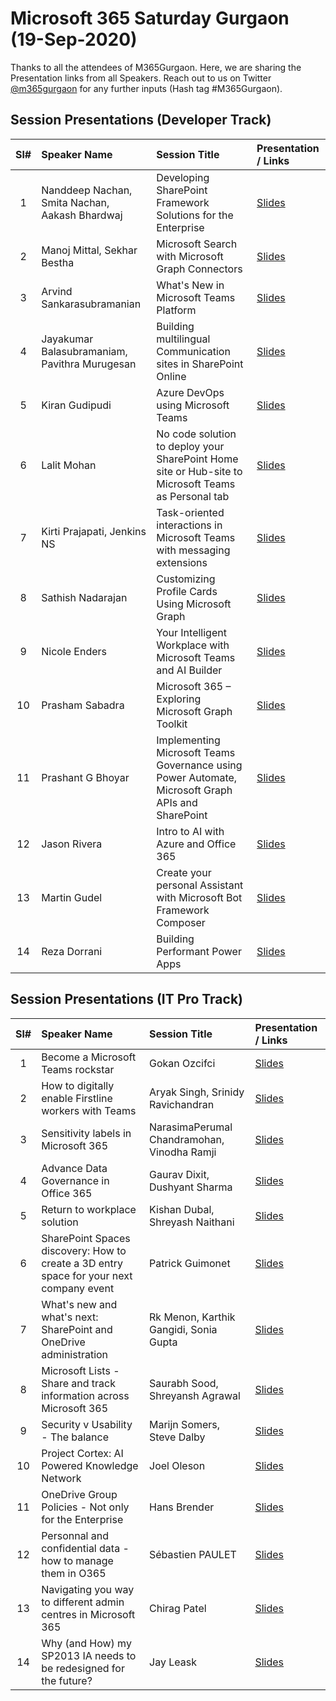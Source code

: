 # Microsoft 365 Saturday Gurgaon (19-Sep-2020)

Thanks to all the attendees of M365Gurgaon.  Here, we are sharing the Presentation links from all Speakers. Reach out to us on Twitter [@m365gurgaon](https://twitter.com/m365gurgaon "Microsoft 365 Gurgaon") for any further inputs (Hash tag #M365Gurgaon).

## Session Presentations (Developer Track)

| Sl# | Speaker Name | Session Title | Presentation / Links |
|:---:|:-----------|:---------|:------------|
| 1 | Nanddeep Nachan, Smita Nachan, Aakash Bhardwaj | Developing SharePoint Framework Solutions for the Enterprise | [Slides](https://www.slideshare.net/ "Presentation") |
| 2 | Manoj Mittal, Sekhar Bestha | Microsoft Search with Microsoft Graph Connectors | [Slides](https://www.slideshare.net/ "Presentation") |
| 3 | Arvind Sankarasubramanian | What's New in Microsoft Teams Platform | [Slides](https://www.slideshare.net/ "Presentation") |
| 4 | Jayakumar Balasubramaniam, Pavithra Murugesan | Building multilingual Communication sites in SharePoint Online | [Slides](https://www.slideshare.net/ "Presentation") |
| 5 | Kiran Gudipudi | Azure DevOps using Microsoft Teams | [Slides](https://www.slideshare.net/ "Presentation") |
| 6 | Lalit Mohan | No code solution to deploy your SharePoint Home site or Hub-site to Microsoft Teams as Personal tab | [Slides](https://www.slideshare.net/ "Presentation") |
| 7 | Kirti Prajapati, Jenkins NS | Task-oriented interactions in Microsoft Teams with messaging extensions | [Slides](https://www.slideshare.net/ "Presentation") |
| 8 | Sathish Nadarajan | Customizing Profile Cards Using Microsoft Graph | [Slides](https://www.slideshare.net/ "Presentation") |
| 9 | Nicole Enders | Your Intelligent Workplace with Microsoft Teams and AI Builder | [Slides](https://www.slideshare.net/ "Presentation") |
| 10 | Prasham Sabadra | Microsoft 365 – Exploring Microsoft Graph Toolkit | [Slides](https://www.slideshare.net/ "Presentation") |
| 11 | Prashant G Bhoyar | Implementing Microsoft Teams Governance using Power Automate, Microsoft Graph APIs and SharePoint | [Slides](https://www.slideshare.net/ "Presentation") |
| 12 | Jason Rivera | Intro to AI with Azure and Office 365 | [Slides](https://www.slideshare.net/ "Presentation") |
| 13 | Martin Gudel | Create your personal Assistant with Microsoft Bot Framework Composer | [Slides](https://www.slideshare.net/ "Presentation") |
| 14 | Reza Dorrani | Building Performant Power Apps | [Slides](https://www.slideshare.net/ "Presentation") |

## Session Presentations (IT Pro Track)

| Sl# | Speaker Name | Session Title | Presentation / Links |
|:---:|:-----------|:---------|:------------|
| 1   | Become a Microsoft Teams rockstar | Gokan Ozcifci | [Slides](https://www.slideshare.net/ "Presentation") |
| 2   | How to digitally enable Firstline workers with Teams | Aryak Singh, Srinidy Ravichandran | [Slides](https://www.slideshare.net/ "Presentation") |
| 3   | Sensitivity labels in Microsoft 365 | NarasimaPerumal Chandramohan, Vinodha Ramji | [Slides](https://www.slideshare.net/ "Presentation") |
| 4   | Advance Data Governance in Office 365 | Gaurav Dixit, Dushyant Sharma | [Slides](https://www.slideshare.net/ "Presentation") |
| 5   | Return to workplace solution | Kishan Dubal, Shreyash Naithani | [Slides](https://www.slideshare.net/ "Presentation") |
| 6   | SharePoint Spaces discovery: How to create a 3D entry space for your next company event | Patrick Guimonet | [Slides](https://www.slideshare.net/ "Presentation") |
| 7   | What's new and what's next: SharePoint and OneDrive administration | Rk Menon, Karthik Gangidi, Sonia Gupta | [Slides](https://www.slideshare.net/ "Presentation") |
| 8   | Microsoft Lists - Share and track information across Microsoft 365 | Saurabh Sood, Shreyansh Agrawal | [Slides](https://www.slideshare.net/ "Presentation") |
| 9   | Security v Usability - The balance | Marijn Somers, Steve Dalby | [Slides](https://www.slideshare.net/ "Presentation") |
| 10  | Project Cortex: AI Powered Knowledge Network | Joel Oleson | [Slides](https://www.slideshare.net/ "Presentation") |
| 11  | OneDrive Group Policies - Not only for the Enterprise | Hans Brender | [Slides](https://www.slideshare.net/ "Presentation") |
| 12  | Personnal and confidential data - how to manage them in O365 | Sébastien PAULET | [Slides](https://www.slideshare.net/ "Presentation") |
| 13  | Navigating you way to different admin centres in Microsoft 365 | Chirag Patel | [Slides](https://www.slideshare.net/ "Presentation") |
| 14  | Why (and How) my SP2013 IA needs to be redesigned for the future? | Jay Leask | [Slides](https://www.slideshare.net/ "Presentation") |
